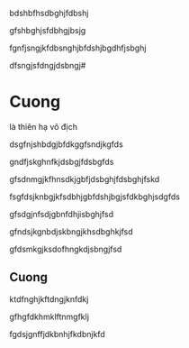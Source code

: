 bdshbfhsdbghjfdbshj

gfshbghjsfdbhgjbsjg

fgnfjsngjkfdbsnghjbfdshjbgdhfjsbghj

dfsngjsfdngjdsbngj#

# Cuong

là thiên hạ vô địch

dsgfnjshbdgjbfdkggfsndjkgfds

gndfjskghnfkjdsbgjfdsbgfds

gfsdnmgjkfhnsdkjgbfjdsbghjfdsbghjfskd

fsgfdsjknbgjkfsdbhjgbfdshjbgjsfdkbghjsdgfds

gfsdgjnfsdjgbnfdhjisbghjfsd

gfndsjkgnbdjskbngjkhsdbghkjfsd

gfdsmkgjksdofhngkdjsbngjfsd

## Cuong

ktdfnghjkftdngjknfdkj

gfhgfdkhmklftnmgfklj

fgdsjgnffjdkbnhjfkdbnjkfd
